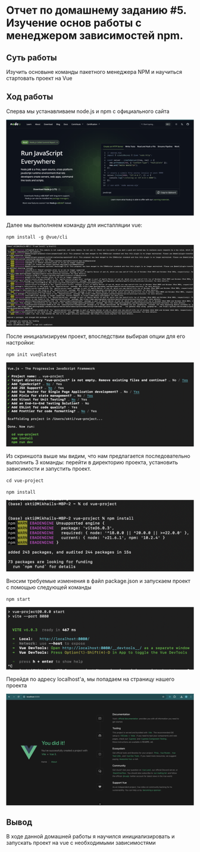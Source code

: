 # Отчет по домашнему заданию #5. Изучение основ работы с менеджером зависимостей npm.
## Суть работы
Изучить основыне команды пакетного менеджера NPM и научиться стартовать проект на Vue

## Ход работы
Сперва мы устанавливаем node.js и npm с официального сайта 

![1](1.png)

Далее мы выполняем команду для инсталляции vue:

`npm install -g @vue/cli`

![2](2.png)

После инициализируем проект, впоследствии выбирая опции для его настройки:

`npm init vue@latest`

![3](3.png)

Из скриншота выше мы видим, что нам предлагается последовательно выполнить 3 команды: перейти в директорию проекта, установить зависимости и запустить проект.

`cd vue-project`

`npm install`

![4](4.png)

Вносим требуемые изменения в файл package.json и запускаем проект с помощью следующей команды

`npm start`

![5](5.png)

Перейдя по адресу localhost'a, мы попадаем на страницу нашего проекта

![alt text](<Screenshot 2024-12-22 at 01.02.21.png>)

## Вывод
В ходе данной домашней работы я научился инициализировать и запускать проект на vue с необходимыми зависимостями
